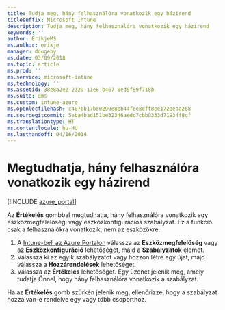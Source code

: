 ```yaml
---
title: Tudja meg, hány felhasználóra vonatkozik egy házirend
titlesuffix: Microsoft Intune
description: Tudja meg, hány felhasználóra vonatkozik egy házirend
keywords: ''
author: ErikjeMS
ms.author: erikje
manager: dougeby
ms.date: 03/09/2018
ms.topic: article
ms.prod: ''
ms.service: microsoft-intune
ms.technology: ''
ms.assetid: 38e8a2e2-2329-11e8-b467-0ed5f89f718b
ms.suite: ems
ms.custom: intune-azure
ms.openlocfilehash: c407bb17b80299e8eb44fee8eff8ee172aeaa268
ms.sourcegitcommit: 5eba4bad151be32346aedc7cbb0333d71934f8cf
ms.translationtype: HT
ms.contentlocale: hu-HU
ms.lasthandoff: 04/16/2018
---
```

# <a name="evaluate-how-many-users-are-targeted-by-a-policy"></a>Megtudhatja, hány felhasználóra vonatkozik egy házirend
[!INCLUDE [azure_portal](./includes/azure_portal.md)]

Az **Értékelés** gombbal megtudhatja, hány felhasználóra vonatkozik egy eszközmegfelelőségi vagy eszközkonfigurációs szabályzat. Ez a funkció csak a felhasználókra vonatkozik, nem az eszközökre.

1.  A [Intune-beli az Azure Portalon](https://aka.ms/intuneportal) válassza az **Eszközmegfelelőség** vagy az **Eszközkonfiguráció** lehetőséget, majd a **Szabályzatok** elemet.
2.  Válassza ki az egyik szabályzatot vagy hozzon létre egy újat, majd válassza a **Hozzárendelések** lehetőséget.
3.  Válassza az **Értékelés** lehetőséget. Egy üzenet jelenik meg, amely tudatja Önnel, hogy hány felhasználóra vonatkozik a szabályzat.

Ha az **Értékelés** gomb szürkén jelenik meg, ellenőrizze, hogy a szabályzat hozzá van-e rendelve egy vagy több csoporthoz.

